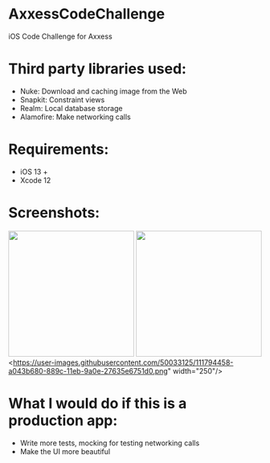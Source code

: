 # AxxessCodeChallenge
iOS Code Challenge for Axxess

# Third party libraries used:
  * Nuke: Download and caching image from the Web
  * Snapkit: Constraint views
  * Realm: Local database storage
  * Alamofire: Make networking calls
  
# Requirements:
  * iOS 13 + 
  * Xcode 12

# Screenshots:
<img src="https://user-images.githubusercontent.com/50033125/110614094-fbb8ca80-815f-11eb-9124-ee42282ded51.png" width="250"> <img src="https://user-images.githubusercontent.com/50033125/110614248-24d95b00-8160-11eb-8cac-3e3331578c43.png" width="250"/> <https://user-images.githubusercontent.com/50033125/111794458-a043b680-889c-11eb-9a0e-27635e6751d0.png" width="250"/>

# What I would do if this is a production app:
 * Write more tests, mocking for testing networking calls
 * Make the UI more beautiful
 
  
